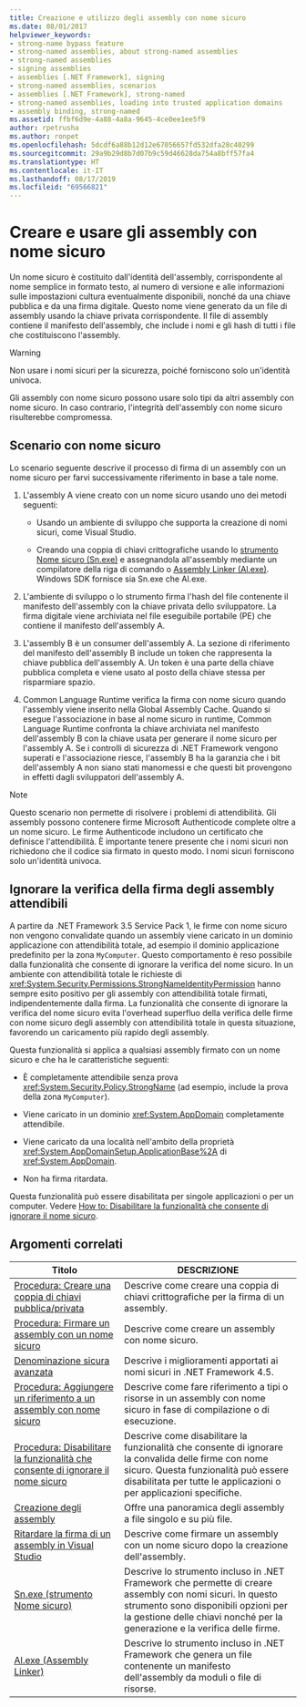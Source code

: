 ```yaml
---
title: Creazione e utilizzo degli assembly con nome sicuro
ms.date: 08/01/2017
helpviewer_keywords:
- strong-name bypass feature
- strong-named assemblies, about strong-named assemblies
- strong-named assemblies
- signing assemblies
- assemblies [.NET Framework], signing
- strong-named assemblies, scenarios
- assemblies [.NET Framework], strong-named
- strong-named assemblies, loading into trusted application domains
- assembly binding, strong-named
ms.assetid: ffbf6d9e-4a88-4a8a-9645-4ce0ee1ee5f9
author: rpetrusha
ms.author: ronpet
ms.openlocfilehash: 5dcdf6a88b12d12e67056657fd532dfa28c40299
ms.sourcegitcommit: 29a9b29d8b7d07b9c59d46628da754a8bff57fa4
ms.translationtype: HT
ms.contentlocale: it-IT
ms.lasthandoff: 08/17/2019
ms.locfileid: "69566821"
---
```

# <a name="create-and-use-strong-named-assemblies"></a>Creare e usare gli assembly con nome sicuro

Un nome sicuro è costituito dall'identità dell'assembly, corrispondente al nome semplice in formato testo, al numero di versione e alle informazioni sulle impostazioni cultura eventualmente disponibili, nonché da una chiave pubblica e da una firma digitale. Questo nome viene generato da un file di assembly usando la chiave privata corrispondente. Il file di assembly contiene il manifesto dell'assembly, che include i nomi e gli hash di tutti i file che costituiscono l'assembly.

> [!WARNING]
> Non usare i nomi sicuri per la sicurezza, poiché forniscono solo un'identità univoca.

Gli assembly con nome sicuro possono usare solo tipi da altri assembly con nome sicuro. In caso contrario, l'integrità dell'assembly con nome sicuro risulterebbe compromessa.

## <a name="strong-name-scenario"></a>Scenario con nome sicuro

Lo scenario seguente descrive il processo di firma di un assembly con un nome sicuro per farvi successivamente riferimento in base a tale nome.

1. L'assembly A viene creato con un nome sicuro usando uno dei metodi seguenti:

    - Usando un ambiente di sviluppo che supporta la creazione di nomi sicuri, come Visual Studio.

    - Creando una coppia di chiavi crittografiche usando lo [strumento Nome sicuro (Sn.exe)](../../../docs/framework/tools/sn-exe-strong-name-tool.md) e assegnandola all'assembly mediante un compilatore della riga di comando o [Assembly Linker (Al.exe)](../../../docs/framework/tools/al-exe-assembly-linker.md). Windows SDK fornisce sia Sn.exe che Al.exe.

2. L'ambiente di sviluppo o lo strumento firma l'hash del file contenente il manifesto dell'assembly con la chiave privata dello sviluppatore. La firma digitale viene archiviata nel file eseguibile portabile (PE) che contiene il manifesto dell'assembly A.

3. L'assembly B è un consumer dell'assembly A. La sezione di riferimento del manifesto dell'assembly B include un token che rappresenta la chiave pubblica dell'assembly A. Un token è una parte della chiave pubblica completa e viene usato al posto della chiave stessa per risparmiare spazio.

4. Common Language Runtime verifica la firma con nome sicuro quando l'assembly viene inserito nella Global Assembly Cache. Quando si esegue l'associazione in base al nome sicuro in runtime, Common Language Runtime confronta la chiave archiviata nel manifesto dell'assembly B con la chiave usata per generare il nome sicuro per l'assembly A. Se i controlli di sicurezza di .NET Framework vengono superati e l'associazione riesce, l'assembly B ha la garanzia che i bit dell'assembly A non siano stati manomessi e che questi bit provengono in effetti dagli sviluppatori dell'assembly A.

> [!NOTE]
> Questo scenario non permette di risolvere i problemi di attendibilità. Gli assembly possono contenere firme Microsoft Authenticode complete oltre a un nome sicuro. Le firme Authenticode includono un certificato che definisce l'attendibilità. È importante tenere presente che i nomi sicuri non richiedono che il codice sia firmato in questo modo. I nomi sicuri forniscono solo un'identità univoca.

## <a name="bypass-signature-verification-of-trusted-assemblies"></a>Ignorare la verifica della firma degli assembly attendibili

A partire da .NET Framework 3.5 Service Pack 1, le firme con nome sicuro non vengono convalidate quando un assembly viene caricato in un dominio applicazione con attendibilità totale, ad esempio il dominio applicazione predefinito per la zona `MyComputer`. Questo comportamento è reso possibile dalla funzionalità che consente di ignorare la verifica del nome sicuro. In un ambiente con attendibilità totale le richieste di <xref:System.Security.Permissions.StrongNameIdentityPermission> hanno sempre esito positivo per gli assembly con attendibilità totale firmati, indipendentemente dalla firma. La funzionalità che consente di ignorare la verifica del nome sicuro evita l'overhead superfluo della verifica delle firme con nome sicuro degli assembly con attendibilità totale in questa situazione, favorendo un caricamento più rapido degli assembly.

Questa funzionalità si applica a qualsiasi assembly firmato con un nome sicuro e che ha le caratteristiche seguenti:

- È completamente attendibile senza prova <xref:System.Security.Policy.StrongName> (ad esempio, include la prova della zona `MyComputer`).

- Viene caricato in un dominio <xref:System.AppDomain> completamente attendibile.

- Viene caricato da una località nell'ambito della proprietà <xref:System.AppDomainSetup.ApplicationBase%2A> di <xref:System.AppDomain>.

- Non ha firma ritardata.

Questa funzionalità può essere disabilitata per singole applicazioni o per un computer. Vedere [How to: Disabilitare la funzionalità che consente di ignorare il nome sicuro](../../../docs/framework/app-domains/how-to-disable-the-strong-name-bypass-feature.md).

## <a name="related-topics"></a>Argomenti correlati

|Titolo|DESCRIZIONE|
|-----------|-----------------|
|[Procedura: Creare una coppia di chiavi pubblica/privata](../../../docs/framework/app-domains/how-to-create-a-public-private-key-pair.md)|Descrive come creare una coppia di chiavi crittografiche per la firma di un assembly.|
|[Procedura: Firmare un assembly con un nome sicuro](../../../docs/framework/app-domains/how-to-sign-an-assembly-with-a-strong-name.md)|Descrive come creare un assembly con nome sicuro.|
|[Denominazione sicura avanzata](../../../docs/framework/app-domains/enhanced-strong-naming.md)|Descrive i miglioramenti apportati ai nomi sicuri in .NET Framework 4.5.|
|[Procedura: Aggiungere un riferimento a un assembly con nome sicuro](../../../docs/framework/app-domains/how-to-reference-a-strong-named-assembly.md)|Descrive come fare riferimento a tipi o risorse in un assembly con nome sicuro in fase di compilazione o di esecuzione.|
|[Procedura: Disabilitare la funzionalità che consente di ignorare il nome sicuro](../../../docs/framework/app-domains/how-to-disable-the-strong-name-bypass-feature.md)|Descrive come disabilitare la funzionalità che consente di ignorare la convalida delle firme con nome sicuro. Questa funzionalità può essere disabilitata per tutte le applicazioni o per applicazioni specifiche.|
|[Creazione degli assembly](../../../docs/framework/app-domains/create-assemblies.md)|Offre una panoramica degli assembly a file singolo e su più file.|
|[Ritardare la firma di un assembly in Visual Studio](/visualstudio/ide/managing-assembly-and-manifest-signing#how-to-sign-an-assembly-in-visual-studio)|Descrive come firmare un assembly con un nome sicuro dopo la creazione dell'assembly.|
|[Sn.exe (strumento Nome sicuro)](../../../docs/framework/tools/sn-exe-strong-name-tool.md)|Descrive lo strumento incluso in .NET Framework che permette di creare assembly con nomi sicuri. In questo strumento sono disponibili opzioni per la gestione delle chiavi nonché per la generazione e la verifica delle firme.|
|[Al.exe (Assembly Linker)](../../../docs/framework/tools/al-exe-assembly-linker.md)|Descrive lo strumento incluso in .NET Framework che genera un file contenente un manifesto dell'assembly da moduli o file di risorse.|
